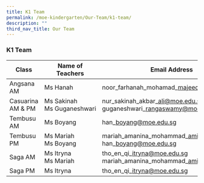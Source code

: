 ```yaml
---
title: K1 Team
permalink: /moe-kindergarten/Our-Team/k1-team/
description: ""
third_nav_title: Our Team
---
```

### **K1 Team**

| Class | Name of Teachers | Email Address
| -------- | -------- | -------- |
| Angsana AM     | Ms Hanah | noor\_farhanah\_mohamad\_majeed@moe.edu.sg|
|Casuarina AM & PM| Ms Sakinah<br>Ms Guganeshwari|nur\_sakinah\_akbar\_ali@moe.edu.sg<br>guganeshwari\_rangaswamy@moe.edu.sg|
|Tembusu AM|Ms Boyang|han\_boyang@moe.edu.sg|
|Tembusu PM|Ms Mariah<br>Ms Boyang|mariah\_amanina\_mohammad\_amin@moe.edu.sg<br>han\_boyang@moe.edu.sg|
|Saga AM|Ms Itryna<br>Ms Mariah|tho\_en\_qi\_itryna@moe.edu.sg<br>mariah\_amanina\_mohammad\_amin@moe.edu.sg|
Saga PM|Ms Itryna|tho\_en\_qi\_itryna@moe.edu.sg|